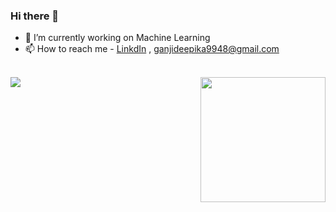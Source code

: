 ### Hi there 👋

- 🔭 I’m currently working on Machine Learning
- 📫 How to reach me  - [LinkdIn](https://www.linkedin.com/in/ganjideepika/) , ganjideepika9948@gmail.com
<br>
<img src = "https://octocat-generator-assets.githubusercontent.com/my-octocat-1622987487920.png" align = "right" width="200" height="200">
<img src = "https://github-readme-stats.vercel.app/api?username=DeepikaGanji&show_icons=true&theme=transparent&title_color=ffffff&icon_color=bb2acf&text_color=daf7dc&bg_color=151515">

